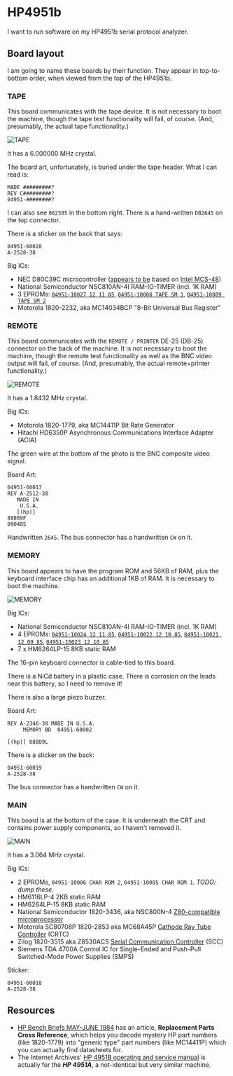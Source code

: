 # HP4951b
I want to run software on my HP4951b serial protocol analyzer.

## Board layout

I am going to name these boards by their function. They appear in top-to-bottom order, when viewed from the top of the HP4951b.

### TAPE
This board communicates with the tape device. It is not necessary to boot the machine, though the tape test functionality will fail, of course. (And, presumably, the actual tape functionality.)

![TAPE](https://user-images.githubusercontent.com/1096993/137963014-741b4ec4-fa6f-4760-84c7-4abb1266f7bc.jpg)

It has a 6.000000 MHz crystal.

The board art, unfortunately, is buried under the tape header. What I can read is:

```
MADE #########?
REV C#########?
04951-########?
```

I can also see `062585` in the bottom right. There is a hand-written `DB2645` on the top connector.

There is a sticker on the back that says:
```
04951-60020
A-2528-38
```

Big ICs:
* NEC D80C39C microcontroller ([appears to be](https://www.cpu-world.com/CPUs/8039/index.html) based on [Intel MCS-48](https://en.wikipedia.org/wiki/Intel_MCS-48))
* National Semiconductor NSC810AN-4I RAM-IO-TIMER (incl. 1K RAM)
* 3 EPROMs: [`04951-10027 12 11 85`](EPROMs/04951-10027%2012%2011%2085), [`04951-10008 TAPE SM 1`](EPROMs/04951-10008%20TAPE%20SM%201), [`04951-10009 TAPE SM 2`](EPROMs/04951-10009%20TAPE%20SM%202)
* Motorola 1820-2232, aka MC14034BCP "8-Bit Universal Bus Register"

### REMOTE
This board communicates with the `REMOTE / PRINTER` DE-25 (DB-25) connector on the back of the machine. It is not necessary to boot the machine, though the remote test functionality as well as the BNC video output will fail, of course. (And, presumably, the actual remote+printer functionality.)

![REMOTE](https://user-images.githubusercontent.com/1096993/137965411-dafeb3fa-a093-4a56-9e34-9a81d6ffa3c6.jpg)

It has a 1.8432 MHz crystal.

Big ICs:
  * Motorola 1820-1779, aka MC14411P Bit Rate Generator
  * Hitachi HD6350P Asynchronous Communications Interface Adapter (ACIA)

The green wire at the bottom of the photo is the BNC composite video signal.

Board Art:

```
04951-60017
REV A-2512-38
   MADE IN
    U.S.A.
   [(hp)]
88809F
090485
```
Handwritten `2645`. The bus connector has a handwritten `CW` on it.


### MEMORY
This board appears to have the program ROM and 56KB of RAM, plus the keyboard interface chip has an additional 1KB of RAM. It is necessary to boot the machine.

![MEMORY](https://user-images.githubusercontent.com/1096993/137967119-1db385e5-5f80-40a7-a869-91e027e16003.jpg)

Big ICs:

* National Semiconductor NSC810AN-4I RAM-IO-TIMER (incl. 1K RAM)
* 4 EPROMs: [`04951-10024 12 11 85`](EPROMs/04951-10024%2012%2011%2085), [`04951-10022 12 10 85`](EPROMs/04951-10022%2012%2010%2085), [`04951-10021 12 09 85`](EPROMs/04951-10021%2012%2009%2085), [`04951-10023 12 10 85`](EPROMs/04951-10023%2012%2010%2085)
* 7 x HM6264LP-15 8KB static RAM

The 16-pin keyboard connector is cable-tied to this board.

There is a NiCd battery in a plastic case. There is corrosion on the leads near this battery, so I need to remove it!

There is also a large piezo buzzer.

Board Art:
```
REV A-2346-38 MADE IN U.S.A.
     MEMORY BD  04951-60002
```
`[(hp)] 88809L`

There is a sticker on the back:
```
04951-60019
A-2528-38
```

The bus connector has a handwritten `CW` on it.

### MAIN
This board is at the bottom of the case. It is underneath the CRT and contains power supply components, so I haven't removed it.

![MAIN](https://user-images.githubusercontent.com/1096993/137968544-07ffc799-c23a-4168-ac02-969f92c52af6.jpg)

It has a 3.064 MHz crystal.

Big ICs:
* 2 EPROMs, `04951-10006 CHAR ROM 2`, `04951-10005 CHAR ROM 1`. *TODO: dump these.*
* HM6116LP-4 2KB static RAM
* HM6264LP-15 8KB static RAM
* National Semiconductor 1820-3436, aka NSC800N-4 [Z80-compatible microprocessor](https://www.cpu-world.com/CPUs/NSC800/index.html)
* Motorola SC80708P 1820-2853 aka MC68A45P [Cathode Ray Tube Controller](https://en.wikipedia.org/wiki/Motorola_6845) (CRTC)
* Zilog 1820-3515 aka Z8530ACS [Serial Communication Controller](https://en.wikipedia.org/wiki/Zilog_SCC) (SCC)
* Siemens TDA 4700A Control IC for Single-Ended and Push-Pull Switched-Mode Power Supplies (SMPS)

Sticker:
```
04951-60018
A-2528-38
```

## Resources

* [HP Bench Briefs MAY-JUNE 1984](http://hparchive.com/Bench_Briefs/HP-Bench-Briefs-1984-05-06.pdf) has an article, **Replacement Parts Cross Reference**, which helps you decode mystery HP part numbers (like 1820-1779) into "generic type" part numbers (like MC14411P) which you can actually find datasheets for.
* The Internet Archives' [HP 4951B operating and service manual](https://archive.org/details/hp4951b) is actually for the ***HP 4951A***, a not-identical but very similar machine.

